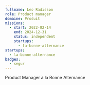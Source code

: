 ```yaml
---
fullname: Leo Radisson
role: Product manager
domaine: Produit
missions:
  - start: 2022-02-14
    end: 2024-12-31
    status: independent
    startups:
      - la-bonne-alternance
startups:
  - la-bonne-alternance
badges:
  - segur
---
```

Product Manager à la Bonne Alternance